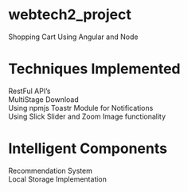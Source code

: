  # webtech2_project
 Shopping Cart Using Angular and Node
 
 # Techniques Implemented
 
 RestFul API’s\
 MultiStage Download \
 Using npmjs Toastr Module for Notifications\
 Using Slick Slider and Zoom Image functionality 
 
 # Intelligent Components
 Recommendation System \
 Local Storage Implementation
